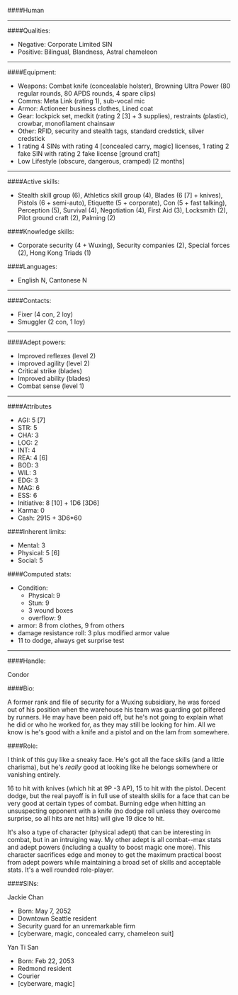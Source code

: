 ####Human

____
####Qualities:

- Negative: Corporate Limited SIN
- Positive: Bilingual, Blandness, Astral chameleon

____
####Equipment:

- Weapons: Combat knife (concealable holster), Browning Ultra Power (80 regular rounds, 80 APDS rounds, 4 spare clips)
- Comms: Meta Link (rating 1), sub-vocal mic
- Armor: Actioneer business clothes, Lined coat
- Gear: lockpick set, medkit (rating 2 [3] + 3 supplies), restraints (plastic), crowbar, monofilament chainsaw
- Other: RFID, security and stealth tags, standard credstick, silver credstick
- 1 rating 4 SINs with rating 4 [concealed carry, magic] licenses, 1 rating 2 fake SIN with rating 2 fake license [ground craft]
- Low Lifestyle (obscure, dangerous, cramped) [2 months]

____
####Active skills:

- Stealth skill group (6), Athletics skill group (4), Blades (6 [7] + knives), Pistols (6 + semi-auto), Etiquette (5 + corporate), Con (5 + fast talking), Perception (5), Survival (4), Negotiation (4), First Aid (3), Locksmith (2), Pilot ground craft (2), Palming (2)

####Knowledge skills:

- Corporate security (4 + Wuxing), Security companies (2), Special forces (2), Hong Kong Triads (1)

####Languages:

- English N, Cantonese N

____
####Contacts:

- Fixer (4 con, 2 loy)
- Smuggler (2 con, 1 loy)

____
####Adept powers:

- Improved reflexes (level 2)
- improved agility (level 2)
- Critical strike (blades)
- Improved ability (blades)
- Combat sense (level 1)

____
####Attributes

- AGI: 5 [7]
- STR: 5
- CHA: 3
- LOG: 2
- INT: 4
- REA: 4 [6]
- BOD: 3
- WIL: 3
- EDG: 3
- MAG: 6
- ESS: 6
- Initiative: 8 [10] + 1D6 [3D6]
- Karma: 0
- Cash: 2915 + 3D6*60

####Inherent limits:

- Mental: 3
- Physical: 5 [6]
- Social: 5

####Computed stats:

- Condition:
	- Physical: 9
	- Stun: 9
	- 3 wound boxes
	- overflow: 9
- armor: 8 from clothes, 9 from others
- damage resistance roll: 3 plus modified armor value
- 11 to dodge, always get surprise test

____
####Handle:

Condor

####Bio:

A former rank and file of security for a Wuxing subsidiary, he was forced out of his position when the warehouse his team was guarding got pilfered by runners. He may have been paid off, but he's not going to explain what he did or who he worked for, as they may still be looking for him. All we know is he's good with a knife and a pistol and on the lam from somewhere. 

####Role:

I think of this guy like a sneaky face. He's got all the face skills (and a little charisma), but he's *really* good at looking like he belongs somewhere or vanishing entirely.

16 to hit with knives (which hit at 9P -3 AP), 15 to hit with the pistol. Decent dodge, but the real payoff is in full use of stealth skills for a face that can be very good at certain types of combat. Burning edge when hitting an unsuspecting opponent with a knife (no dodge roll unless they overcome surprise, so all hits are net hits) will give 19 dice to hit. 

It's also a type of character (physical adept) that can be interesting in combat, but in an intruiging way. My other adept is all combat--max stats and adept powers (including a quality to boost magic one more). This character sacrifices edge and money to get the maximum practical boost from adept powers while maintaining a broad set of skills and acceptable stats. It's a well rounded role-player. 

####SINs:

Jackie Chan
- Born: May 7, 2052
- Downtown Seattle resident
- Security guard for an unremarkable firm
- [cyberware, magic, concealed carry, chameleon suit]

Yan Ti San
- Born: Feb 22, 2053
- Redmond resident
- Courier
- [cyberware, magic]
